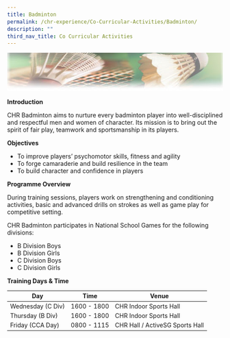 ```yaml
---
title: Badminton
permalink: /chr-experience/Co-Curricular-Activities/Badminton/
description: ""
third_nav_title: Co Curricular Activities
---
```

![](/images/CCA/BADMINTON.jpg)

**Introduction**

CHR Badminton aims to nurture every badminton player into well-disciplined and respectful men and women of character. Its mission is to bring out the spirit of fair play, teamwork and sportsmanship in its players.

**Objectives**<br>
* To improve players’ psychomotor skills, fitness and agility
* To forge camaraderie and build resilience in the team
* To build character and confidence in players 

**Programme Overview**

During training sessions, players work on strengthening and conditioning activities, basic and advanced drills on strokes as well as game play for competitive setting. 

CHR Badminton participates in National School Games for the following divisions:<br>
- B Division Boys<br>
- B Division Girls<br>
- C Division Boys<br>
- C Division Girls <br>

**Training Days &amp; Time**

| Day| Time | Venue |
| -------- | -------- | -------- |
| Wednesday (C Div)   | 1600 - 1800 | CHR Indoor Sports Hall |
| Thursday (B Div) | 1600 - 1800 | CHR Indoor Sports Hall |
| Friday (CCA Day) | 0800 - 1115 | CHR Hall / ActiveSG Sports Hall |
